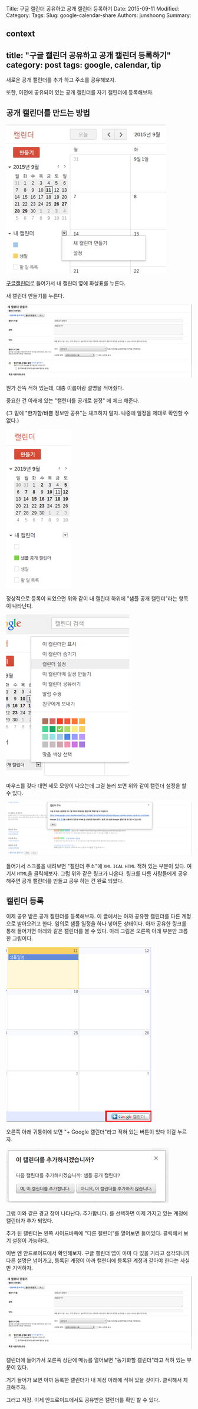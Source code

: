 Title: 구글 캘린더 공유하고 공개 캘린더 등록하기
Date: 2015-09-11
Modified:
Category:
Tags:
Slug: google-calendar-share
Authors: junshoong
Summary:


context
---
title: "구글 캘린더 공유하고 공개 캘린더 등록하기"
category: post
tags: google, calendar, tip
---
새로운 공개 캘린더를 추가 하고 주소를 공유해보자.

또한, 이전에 공유되어 있는 공개 캘린더를 자기 캘린더에 등록해보자.


## 공개 캘린더를 만드는 방법

![구글 캘린더 화면](/images/2015-09-11/1.jpg)



[구글캘린더](http://google.com/calendar)로 들어가서 내 캘린더 옆에 화살표를 누른다.

새 캘린더 만들기를 누른다.


![새 캘린더 만들기](/images/2015-09-11/2.png)

뭔가 잔뜩 적혀 있는데, 대충 이름이랑 설명을 적어줬다.

중요한 건 아래에 있는 "캘린더를 공개로 설정" 에 체크 해준다.

(그 밑에 "한가함/바쁨 정보만 공유"는 체크하지 말자. 나중에 일정을 제대로 확인할 수 없다.)

![등록 후 화면](/images/2015-09-11/3.png)

정상적으로 등록이 되었으면 위와 같이 내 캘린더 하위에 "샘플 공개 캘린더"라는 항목이 나타난다.

![캘린더 설정](/images/2015-09-11/4.png)

마우스를 갖다 대면 세모 모양이 나오는데 그걸 눌러 보면 위와 같이 캘린더 설정을 할 수 있다.

![캘린더 주소](/images/2015-09-11/5.png)

들어가서 스크롤을 내려보면 "캘린더 주소"에 `XML` `ICAL` `HTML` 적혀 있는 부분이 있다. 여기서 `HTML`을 클릭해보자. 그럼 위와 같은 링크가 나온다. 링크를 다름 사람들에게 공유해주면 공개 캘린더를 만들고 공유 하는 건 완료 되었다.

## 캘린더 등록

이제 공유 받은 공개 캘린더를 등록해보자. 이 글에서는 아까 공유한 캘린더를 다른 계정으로 받아오려고 한다. 임의로 샘플 일정을 하나 넣어둔 상태이다. 아까 공유한 링크를 통해 들어가면 아래와 같은 캘린더를 볼 수 있다. 아래 그림은 오른쪽 아래 부분만 크롭한 그림이다.

![캘린더 모습](/images/2015-09-11/6.png)

오른쪽 아래 귀퉁이에 보면 "+ Google 캘린더"라고 적혀 있는 버튼이 있다 이걸 누르자.

![캘린더 추가](/images/2015-09-11/7.png)

그럼 이와 같은 경고 창이 나타난다. 추가합니다. 를 선택하면 이제 가지고 있는 계정에 캘린더가 추가 되었다.

추가 된 캘린더는 왼쪽 사이드바쪽에 "다른 캘린더"를 열어보면 들어있다. 클릭해서 보기 설정이 가능하다.


이번 엔 안드로이드에서 확인해보자. 구글 캘린더 앱이 아마 다 있을 거라고 생각되니까 다른 설명은 넘어가고, 등록된 계정이 아까 캘린더에 등록된 계정과 같아야 한다는 사실만 기억하자.

![안드로이드 캘린더 추가](/images/2015-09-11/2.png)

캘린더에 들어가서 오른쪽 상단에 메뉴를 열어보면 "동기화할 캘린더"라고 적혀 있는 부분이 있다.

거기 들어가 보면 아까 등록한 캘린더가 내 계정 아래에 적혀 있을 것이다. 클릭해서 체크해주자.

그러고 저장. 이제 안드로이드에서도 공유받은 캘린더를 확인 할 수 있다.
